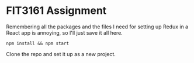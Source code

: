 # FIT3161 Assignment

Remembering all the packages and the files I need for setting up Redux in a React app is annoying, so I'll just save it all here.

```
npm install && npm start
```

Clone the repo and set it up as a new project.